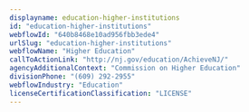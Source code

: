 ```yaml
---
displayname: education-higher-institutions
id: "education-higher-institutions"
webflowId: "640b8468e10ad956fbb3ede4"
urlSlug: "education-higher-institutions"
webflowName: "Higher Education"
callToActionLink: "http://nj.gov/education/AchieveNJ/"
agencyAdditionalContext: "Commission on Higher Education"
divisionPhone: "(609) 292-2955"
webflowIndustry: "Education"
licenseCertificationClassification: "LICENSE"
---
```

